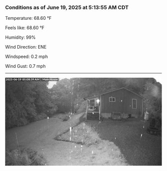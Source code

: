 ### Conditions as of June 19, 2025 at 5:13:55 AM CDT 

Temperature: 68.60 &deg;F

Feels like: 68.60 &deg;F

Humidity: 99%

Wind Direction: ENE

Windspeed: 0.2 mph

Wind Gust: 0.7 mph

---

<img src="./images/latest.jpeg"/>


